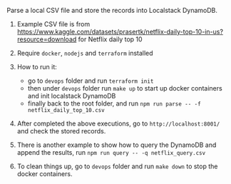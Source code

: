 Parse a local CSV file and store the records into Localstack DynamoDB.

1. Example CSV file is from https://www.kaggle.com/datasets/prasertk/netflix-daily-top-10-in-us?resource=download for Netflix daily top 10

2. Require `docker`, `nodejs` and `terraform` installed

3. How to run it:

    - go to `devops` folder and run `terraform init` 
    - then under `devops` folder run `make up` to start up docker containers and init localstack DynamoDB
    - finally back to the root folder, and run `npm run parse -- -f netflix_daily_top_10.csv`
   
4. After completed the above executions, go to `http://localhost:8001/` and check the stored records.

5. There is another example to show how to query the DynamoDB and append the results, run `npm run query -- -q netflix_query.csv`

6. To clean things up, go to `devops` folder and run `make down` to stop the docker containers.
